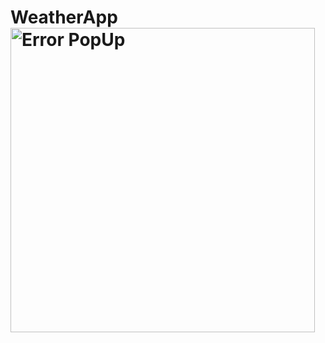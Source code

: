 # WeatherApp<img width="487" alt="Error PopUp" src="https://user-images.githubusercontent.com/82713289/206546777-bf5f55b2-9aed-4cb2-a834-89ab568efe75.png">
